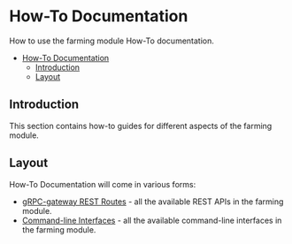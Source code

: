 # How-To Documentation

How to use the farming module How-To documentation.

- [How-To Documentation](#how-to-documentation)
  - [Introduction](#introduction)
  - [Layout](#layout)

## Introduction

This section contains how-to guides for different aspects of the farming module. 

## Layout

How-To  Documentation will come in various forms:

* [gRPC-gateway REST Routes](./api) - all the available REST APIs in the farming module.
* [Command-line Interfaces](./cli) - all the available command-line interfaces in the farming module.
